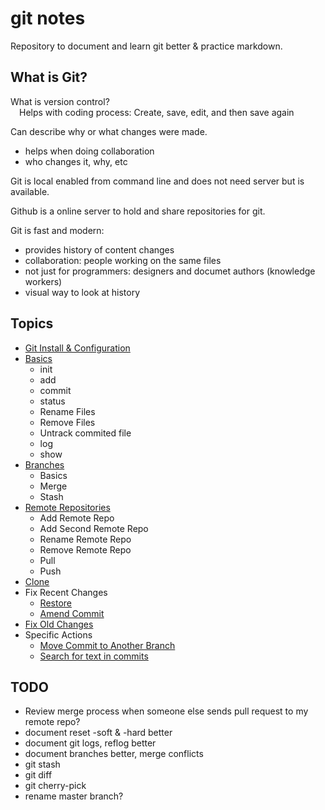 # git notes

Repository to document and learn git better &amp; practice markdown.  


## What is Git?

What is version control?  
&emsp;Helps with coding process: Create, save, edit, and then save again  

Can describe why or what changes were made.  
- helps when doing collaboration
- who changes it, why, etc

Git is local enabled from command line and does not need server but is available.  

Github is a online server to hold and share repositories for git.  


Git is fast and modern:
- provides history of content changes
- collaboration: people working on the same files
- not just for programmers: designers and documet authors (knowledge workers)
- visual way to look at history


## Topics

- [Git Install & Configuration](git_config.md)
- [Basics](git_basics.md)
    - init
    - add
    - commit
    - status
    - Rename Files
    - Remove Files
    - Untrack commited file
    - log
    - show
- [Branches](git_branches.md)
    - Basics
    - Merge
    - Stash
- [Remote Repositories](git_remote.md)
    - Add Remote Repo
    - Add Second Remote Repo
    - Rename Remote Repo
    - Remove Remote Repo
    - Pull
    - Push
- [Clone](clone.md)
- Fix Recent Changes  
    - [Restore](restore.md)
    - [Amend Commit](amend.md)
- [Fix Old Changes](Fix_Old_Changes.md)
- Specific Actions
    - [Move Commit to Another Branch](move_commit.md)
    - [Search for text in commits](search_commits.md)



## TODO
- Review merge process when someone else sends pull request to my remote repo?
- document reset -soft & -hard better
- document git logs, reflog better
- document branches better, merge conflicts
- git stash
- git diff
- git cherry-pick
- rename master branch?

 